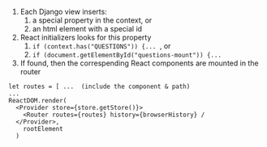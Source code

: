 
1. Each Django view inserts:   
   1. a special property in the context, or   
   1. an html element with a special id   
1. React initializers looks for this property
   1. ```if (context.has("QUESTIONS")) {... ```, or
   1. ```if (document.getElementById("questions-mount")) {... ```   
1. If found, then the correspending React components are mounted in the router   
```
let routes = [ ...  (include the component & path)   
...
ReactDOM.render(
  <Provider store={store.getStore()}>
    <Router routes={routes} history={browserHistory} /
  </Provider>,
    rootElement
  )
```
